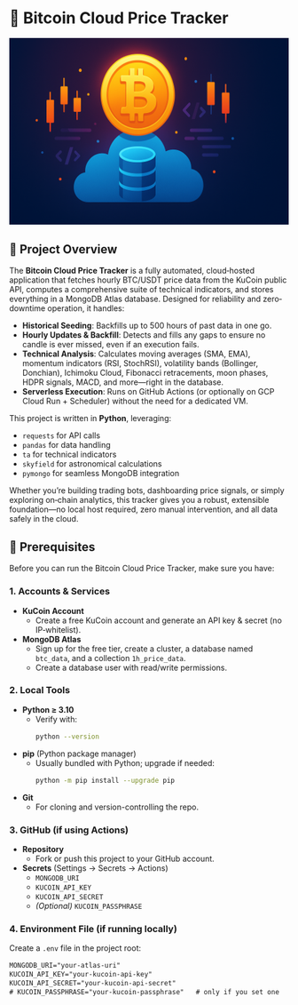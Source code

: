 # 🚀 Bitcoin Cloud Price Tracker

![Project Title](title_image/ChatGPT%20Image%20May%204,%202025,%2006_09_14%20PM.png)

## 🚀 Project Overview

The **Bitcoin Cloud Price Tracker** is a fully automated, cloud‐hosted application that fetches hourly BTC/USDT price data from the KuCoin public API, computes a comprehensive suite of technical indicators, and stores everything in a MongoDB Atlas database. Designed for reliability and zero‐downtime operation, it handles:

- **Historical Seeding**: Backfills up to 500 hours of past data in one go.  
- **Hourly Updates & Backfill**: Detects and fills any gaps to ensure no candle is ever missed, even if an execution fails.  
- **Technical Analysis**: Calculates moving averages (SMA, EMA), momentum indicators (RSI, StochRSI), volatility bands (Bollinger, Donchian), Ichimoku Cloud, Fibonacci retracements, moon phases, HDPR signals, MACD, and more—right in the database.  
- **Serverless Execution**: Runs on GitHub Actions (or optionally on GCP Cloud Run + Scheduler) without the need for a dedicated VM.  

This project is written in **Python**, leveraging:

- `requests` for API calls  
- `pandas` for data handling  
- `ta` for technical indicators  
- `skyfield` for astronomical calculations  
- `pymongo` for seamless MongoDB integration  

Whether you’re building trading bots, dashboarding price signals, or simply exploring on‐chain analytics, this tracker gives you a robust, extensible foundation—no local host required, zero manual intervention, and all data safely in the cloud.  

## 🔧 Prerequisites

Before you can run the Bitcoin Cloud Price Tracker, make sure you have:

### 1. Accounts & Services

- **KuCoin Account**  
  - Create a free KuCoin account and generate an API key & secret (no IP‐whitelist).  
- **MongoDB Atlas**  
  - Sign up for the free tier, create a cluster, a database named `btc_data`, and a collection `1h_price_data`.  
  - Create a database user with read/write permissions.  

### 2. Local Tools

- **Python ≥ 3.10**  
  - Verify with:  
    ```bash
    python --version
    ```  
- **pip** (Python package manager)  
  - Usually bundled with Python; upgrade if needed:  
    ```bash
    python -m pip install --upgrade pip
    ```  
- **Git**  
  - For cloning and version-controlling the repo.  

### 3. GitHub (if using Actions)

- **Repository**  
  - Fork or push this project to your GitHub account.  
- **Secrets** (Settings → Secrets → Actions)  
  - `MONGODB_URI`  
  - `KUCOIN_API_KEY`  
  - `KUCOIN_API_SECRET`  
  - _(Optional)_ `KUCOIN_PASSPHRASE`  

### 4. Environment File (if running locally)

Create a `.env` file in the project root:
```dotenv
MONGODB_URI="your-atlas-uri"
KUCOIN_API_KEY="your-kucoin-api-key"
KUCOIN_API_SECRET="your-kucoin-api-secret"
# KUCOIN_PASSPHRASE="your-kucoin-passphrase"   # only if you set one
